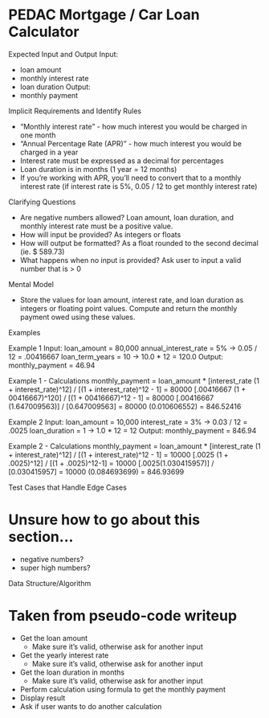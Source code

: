 # PEDAC Mortgage / Car Loan Calculator #

Expected Input and Output
Input:
  - loan amount
  - monthly interest rate
  - loan duration
Output:
  - monthly payment

Implicit Requirements and Identify Rules
  - “Monthly interest rate” - how much interest you would be charged in one month
  - “Annual Percentage Rate (APR)” - how much interest you would be charged in a year
  - Interest rate must be expressed as a decimal for percentages
  - Loan duration is in months (1 year = 12 months)
  - If you’re working with APR, you’ll need to convert that to a monthly interest rate (if interest rate is 5%, 0.05 / 12 to get monthly interest rate)

Clarifying Questions
  - Are negative numbers allowed? Loan amount, loan duration, and monthly interest rate must be a positive value.
  - How will input be provided? As integers or floats
  - How will output be formatted? As a float rounded to the second decimal (ie. $ 589.73)
  - What happens when no input is provided? Ask user to input a valid number that is > 0

Mental Model
  - Store the values for loan amount, interest rate, and loan duration as integers or floating point values. Compute and return the monthly payment owed using these values.

Examples

  Example 1
    Input:
      loan_amount = 80,000
      annual_interest_rate = 5% -> 0.05 / 12 = .00416667
      loan_term_years = 10 -> 10.0 * 12 = 120.0
    Output:
      monthly_payment = 46.94

  Example 1 - Calculations
    monthly_payment = loan_amount * [interest_rate (1 + interest_rate)^12] / [(1 + interest_rate)^12 - 1]
    = 80000 [.00416667 (1 + 00416667)^120] / [(1 + 00416667)^12 - 1]
    = 80000 [.00416667 (1.647009563)] / [0.647009563]
    = 80000 (0.010606552)
    = 846.52416

  Example 2
    Input:
      loan_amount = 10,000
      interest_rate = 3% -> 0.03 / 12 = .0025
      loan_duration = 1 -> 1.0 * 12 = 12
    Output:
      monthly_payment = 846.94

  Example 2 - Calculations
    monthly_payment = loan_amount * [interest_rate (1 + interest_rate)^12] / [(1 + interest_rate)^12 - 1]
    = 10000 [.0025 (1 + .0025)^12] / [(1 + .0025)^12-1]
    = 10000 [.0025(1.030415957)] / [0.030415957]
    = 10000 (0.084693699)
    = 846.93699

Test Cases that Handle Edge Cases
# Unsure how to go about this section...
  - negative numbers?
  - super high numbers?

Data Structure/Algorithm
# Taken from pseudo-code writeup
  - Get the loan amount
    - Make sure it’s valid, otherwise ask for another input
  - Get the yearly interest rate
    - Make sure it’s valid, otherwise ask for another input
  - Get the loan duration in months
    - Make sure it’s valid, otherwise ask for another input
  - Perform calculation using formula to get the monthly payment
  - Display result
  - Ask if user wants to do another calculation
